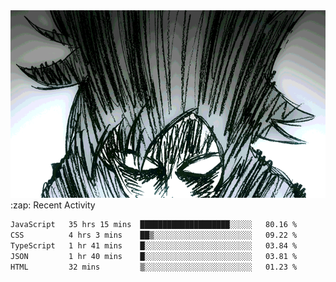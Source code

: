 <body>
<h1 align="center"></h1>
<br>
<div align="center">
<img width="auto" height="300" src="Img/mobFreakoutLonger.gif"/>
</div>
</div>
:zap: Recent Activity

<!--START_SECTION:waka-->

```txt
JavaScript   35 hrs 15 mins  ████████████████████░░░░░   80.16 %
CSS          4 hrs 3 mins    ██▒░░░░░░░░░░░░░░░░░░░░░░   09.22 %
TypeScript   1 hr 41 mins    █░░░░░░░░░░░░░░░░░░░░░░░░   03.84 %
JSON         1 hr 40 mins    █░░░░░░░░░░░░░░░░░░░░░░░░   03.81 %
HTML         32 mins         ▒░░░░░░░░░░░░░░░░░░░░░░░░   01.23 %
```

<!--END_SECTION:waka-->
